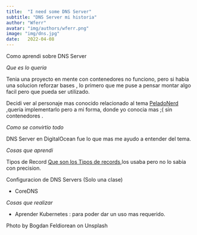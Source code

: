 ```yaml
---
title:  "I need some DNS Server"
subtitle: "DNS Server mi historia"
author: "Wferr"
avatar: "img/authors/wferr.png"
image: "img/dns.jpg"
date:   2022-04-08 
---
```


 Como aprendi sobre DNS Server

_Que es lo queria_ 

Tenia una proyecto en mente con contenedores  no funciono, pero si habia una solucion reforzar bases , lo primero que me puse a pensar montar algo facil pero que pueda ser utilizado.

Decidi ver al personaje mas conocido relacionado al tema [PeladoNerd](https://youtu.be/tE9YjEV1T4E) ,queria implementarlo pero a mi forma, donde yo conocia mas ;( sin contenedores .


_Como se convirtio todo_

DNS Server en DigitalOcean fue lo que mas me ayudo a entender del tema.


_Cosas que aprendi_


Tipos de Record [Que son los Tipos de records](https://wizardzines.com/comics/dns-record-types/),los usaba pero no lo sabia con precision.


Configuracion de DNS Servers (Solo una clase)


- CoreDNS


_Cosas que realizar_


- Aprender Kubernetes : para poder dar un uso mas requerido.



Photo by Bogdan Feldiorean on Unsplash


